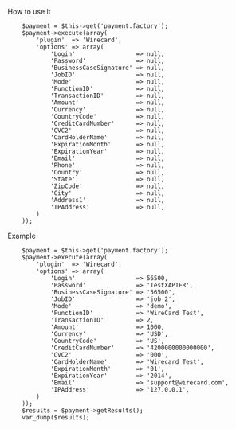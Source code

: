 How to use it        

        $payment = $this->get('payment.factory');
        $payment->execute(array(
            'plugin'  => 'Wirecard',
            'options' => array(
                'Login'                 => null,
                'Password'              => null,
                'BusinessCaseSignature' => null,
                'JobID'                 => null,
                'Mode'                  => null,
                'FunctionID'            => null,
                'TransactionID'         => null,
                'Amount'                => null,
                'Currency'              => null,
                'CountryCode'           => null,
                'CreditCardNumber'      => null,
                'CVC2'                  => null,
                'CardHolderName'        => null,
                'ExpirationMonth'       => null,
                'ExpirationYear'        => null,
                'Email'                 => null,
                'Phone'                 => null,
                'Country'               => null,
                'State'                 => null,
                'ZipCode'               => null,
                'City'                  => null,
                'Address1'              => null,
                'IPAddress'             => null,
            )
        ));

Example        

        $payment = $this->get('payment.factory');
        $payment->execute(array(
            'plugin'  => 'Wirecard',
            'options' => array(
                'Login'                 => 56500,
                'Password'              => 'TestXAPTER',
                'BusinessCaseSignature' => '56500',
                'JobID'                 => 'job 2',
                'Mode'                  => 'demo',
                'FunctionID'            => 'WireCard Test',
                'TransactionID'         => 2,
                'Amount'                => 1000,
                'Currency'              => 'USD',
                'CountryCode'           => 'US',
                'CreditCardNumber'      => '4200000000000000',
                'CVC2'                  => '000',
                'CardHolderName'        => 'Wirecard Test',
                'ExpirationMonth'       => '01',
                'ExpirationYear'        => '2014',
                'Email'                 => 'support@wirecard.com',
                'IPAddress'             => '127.0.0.1',
            )
        ));
        $results = $payment->getResults();
        var_dump($results);